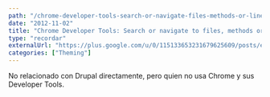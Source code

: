 ```yaml
---
path: "/chrome-developer-tools-search-or-navigate-files-methods-or-line-numbers-shortcuts-text"
date: "2012-11-02"
title: "Chrome Developer Tools: Search or navigate to files, methods or line numbers. Shortcuts for text search and beyond"
type: "recordar"
externalUrl: "https://plus.google.com/u/0/115133653231679625609/posts/e4W2kdrFJY9"
categories: ["Theming"]
---
```


No relacionado con Drupal directamente, pero quien no usa Chrome y sus Developer Tools.
